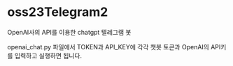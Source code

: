 # oss23Telegram2

OpenAI사의 API를 이용한 chatgpt 텔레그램 봇

openai_chat.py 파일에서 TOKEN과 API_KEY에 각각 챗봇 토큰과 OpenAI의 API키를 입력하고 실행하면 됩니다.

